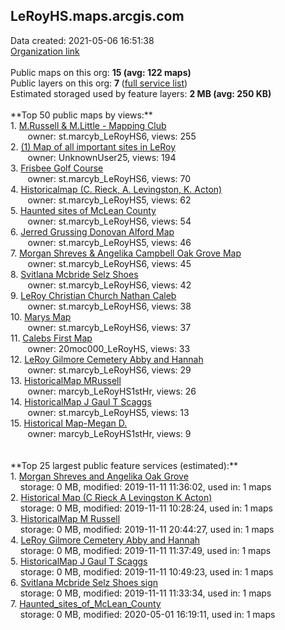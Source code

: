 <h2>LeRoyHS.maps.arcgis.com</h2> Data created: 2021-05-06 16:51:38 <br /><a target='new' href='https://LeRoyHS.maps.arcgis.com'>Organization link</a><br /><br />Public maps on this org: <b>15 (avg: 122 maps)</b><br />Public layers on this org: <b>7 </b>(<a target='new' href='https://services.arcgis.com/lRMoThvNoW7FE5UK/ArcGIS/rest/services'>full service list</a>)<br />Estimated storaged used by feature layers: <b>2 MB (avg: 250 KB)</b><br /><br />**Top 50 public maps by views:**<br />  1. <a target='new' href='https://www.arcgis.com/home/item.html?id=5de913678dd546249ddcd283f29c8d63'>M.Russell & M.Little - Mapping Club</a> <br />  &nbsp;&nbsp;&nbsp;&nbsp; &nbsp;&nbsp;owner: st.marcyb_LeRoyHS6, views: 255<br />  2. <a target='new' href='https://www.arcgis.com/home/item.html?id=5cda28f4e4c9410bb24eb5bf32e8b849'>(1) Map of all important sites in LeRoy</a> <br />  &nbsp;&nbsp;&nbsp;&nbsp; &nbsp;&nbsp;owner: UnknownUser25, views: 194<br />  3. <a target='new' href='https://www.arcgis.com/home/item.html?id=e9c4d07c830949f88520c015e592f15b'>Frisbee Golf Course</a> <br />  &nbsp;&nbsp;&nbsp;&nbsp; &nbsp;&nbsp;owner: st.marcyb_LeRoyHS6, views: 70<br />  4. <a target='new' href='https://www.arcgis.com/home/item.html?id=c88c07f659f14ff095d00db5f24c69d7'>Historicalmap (C. Rieck, A. Levingston, K. Acton)</a> <br />  &nbsp;&nbsp;&nbsp;&nbsp; &nbsp;&nbsp;owner: st.marcyb_LeRoyHS5, views: 62<br />  5. <a target='new' href='https://www.arcgis.com/home/item.html?id=b72efdc9b8224bf0a13327db293bee82'>Haunted sites of McLean County</a> <br />  &nbsp;&nbsp;&nbsp;&nbsp; &nbsp;&nbsp;owner: st.marcyb_LeRoyHS6, views: 54<br />  6. <a target='new' href='https://www.arcgis.com/home/item.html?id=f3557a126d9f40e38da82ebc58baffce'>Jerred Grussing  Donovan Alford  Map</a> <br />  &nbsp;&nbsp;&nbsp;&nbsp; &nbsp;&nbsp;owner: st.marcyb_LeRoyHS5, views: 46<br />  7. <a target='new' href='https://www.arcgis.com/home/item.html?id=1be669da65df48d1a1367e01003a9c50'>Morgan Shreves &amp; Angelika Campbell Oak Grove Map</a> <br />  &nbsp;&nbsp;&nbsp;&nbsp; &nbsp;&nbsp;owner: st.marcyb_LeRoyHS6, views: 45<br />  8. <a target='new' href='https://www.arcgis.com/home/item.html?id=536c2bd9620541e9b51b10b07e8355d3'>Svitlana Mcbride Selz Shoes</a> <br />  &nbsp;&nbsp;&nbsp;&nbsp; &nbsp;&nbsp;owner: st.marcyb_LeRoyHS6, views: 42<br />  9. <a target='new' href='https://www.arcgis.com/home/item.html?id=1e407d235ff14376b0405985e00f2c73'>LeRoy Christian Church Nathan Caleb</a> <br />  &nbsp;&nbsp;&nbsp;&nbsp; &nbsp;&nbsp;owner: st.marcyb_LeRoyHS6, views: 38<br />  10. <a target='new' href='https://www.arcgis.com/home/item.html?id=6bc1b6af68164b89b6bcd51db2f58971'>Marys Map</a> <br />  &nbsp;&nbsp;&nbsp;&nbsp; &nbsp;&nbsp;owner: st.marcyb_LeRoyHS6, views: 37<br />  11. <a target='new' href='https://www.arcgis.com/home/item.html?id=840e908b75944a6ca9e6048ce2399105'>Calebs First Map</a> <br />  &nbsp;&nbsp;&nbsp;&nbsp; &nbsp;&nbsp;owner: 20moc000_LeRoyHS, views: 33<br />  12. <a target='new' href='https://www.arcgis.com/home/item.html?id=c535a7cf9a864d10ab650d4b6b4451a3'>LeRoy Gilmore Cemetery Abby and Hannah</a> <br />  &nbsp;&nbsp;&nbsp;&nbsp; &nbsp;&nbsp;owner: st.marcyb_LeRoyHS6, views: 29<br />  13. <a target='new' href='https://www.arcgis.com/home/item.html?id=3c0167f11d4a467fb41710c98f6762d5'>HistoricalMap MRussell</a> <br />  &nbsp;&nbsp;&nbsp;&nbsp; &nbsp;&nbsp;owner: marcyb_LeRoyHS1stHr, views: 26<br />  14. <a target='new' href='https://www.arcgis.com/home/item.html?id=a5a53226f5e344c1942418e7ef1050dd'>HistoricalMap J Gaul T Scaggs</a> <br />  &nbsp;&nbsp;&nbsp;&nbsp; &nbsp;&nbsp;owner: st.marcyb_LeRoyHS5, views: 13<br />  15. <a target='new' href='https://www.arcgis.com/home/item.html?id=7d6ae40ce21946beac4ad19009f6f144'>Historical Map-Megan D.</a> <br />  &nbsp;&nbsp;&nbsp;&nbsp; &nbsp;&nbsp;owner: marcyb_LeRoyHS1stHr, views: 9<br /><br /><br />**Top 25 largest public feature services (estimated):**<br /> 1. <a target='new' href='https://www.arcgis.com/home/item.html?id=6ccd217ee3ce449fb082d6b96b85a315'>Morgan Shreves and Angelika Oak Grove</a><br /> &nbsp;&nbsp;&nbsp;&nbsp;storage: 0 MB, modified: 2019-11-11 11:36:02,  used in: 1 maps<br /> 2. <a target='new' href='https://www.arcgis.com/home/item.html?id=2abc64a96d134ff3bf8fa153acf6bc1c'>Historical Map (C Rieck A Levingston K Acton)</a><br /> &nbsp;&nbsp;&nbsp;&nbsp;storage: 0 MB, modified: 2019-11-11 10:28:24,  used in: 1 maps<br /> 3. <a target='new' href='https://www.arcgis.com/home/item.html?id=57db0b4274f541a7bcc505c0ddeec0b2'>HistoricalMap M Russell</a><br /> &nbsp;&nbsp;&nbsp;&nbsp;storage: 0 MB, modified: 2019-11-11 20:44:27,  used in: 1 maps<br /> 4. <a target='new' href='https://www.arcgis.com/home/item.html?id=c19c5b0cdb7f4e0d99f5dab4b6cf26d4'>LeRoy Gilmore Cemetery Abby and Hannah</a><br /> &nbsp;&nbsp;&nbsp;&nbsp;storage: 0 MB, modified: 2019-11-11 11:37:49,  used in: 1 maps<br /> 5. <a target='new' href='https://www.arcgis.com/home/item.html?id=3a2ce18e9a2f49848dc771b91b51bf3c'>HistoricalMap J Gaul T Scaggs</a><br /> &nbsp;&nbsp;&nbsp;&nbsp;storage: 0 MB, modified: 2019-11-11 10:49:23,  used in: 1 maps<br /> 6. <a target='new' href='https://www.arcgis.com/home/item.html?id=3dc714d3a6e94eacaf18b87ef963d96c'>Svitlana Mcbride Selz Shoes sign</a><br /> &nbsp;&nbsp;&nbsp;&nbsp;storage: 0 MB, modified: 2019-11-11 11:33:34,  used in: 1 maps<br /> 7. <a target='new' href='https://www.arcgis.com/home/item.html?id=c96cdeabb9f7491dbcaec26e92ea1547'>Haunted_sites_of_McLean_County</a><br /> &nbsp;&nbsp;&nbsp;&nbsp;storage: 0 MB, modified: 2020-05-01 16:19:11,  used in: 1 maps<br />